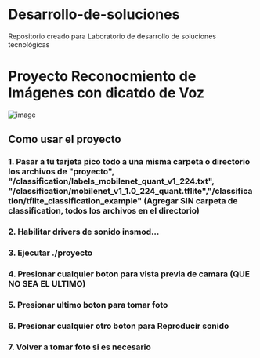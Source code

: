 # Desarrollo-de-soluciones
Repositorio creado para Laboratorio de desarrollo de soluciones tecnológicas

# Proyecto  Reconocmiento de Imágenes con dicatdo de Voz
![image](https://github.com/ChrisPereda0601/Desarrollo-de-soluciones/assets/98288513/551894bd-ec99-4cf4-81c4-6841575a5894)


## Como usar el proyecto
### 1. Pasar a tu tarjeta pico todo a una misma carpeta o directorio los archivos de "proyecto", "/classification/labels_mobilenet_quant_v1_224.txt", "/classification/mobilenet_v1_1.0_224_quant.tflite","/classification/tflite_classification_example" (Agregar SIN carpeta de classification, todos los archivos en el directorio)
### 2. Habilitar drivers de sonido insmod...
### 3. Ejecutar ./proyecto
### 4. Presionar cualquier boton para vista previa de camara (QUE NO SEA EL ULTIMO)
### 5. Presionar ultimo boton para tomar foto
### 6. Presionar cualquier otro boton para Reproducir sonido

### 7. Volver a tomar foto si es necesario
